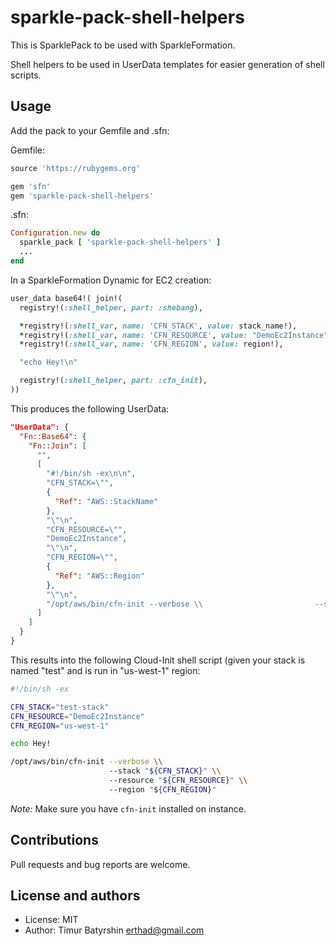 # sparkle-pack-shell-helpers

This is SparklePack to be used with SparkleFormation.

Shell helpers to be used in UserData templates for easier generation of shell scripts.

## Usage
Add the pack to your Gemfile and .sfn:

Gemfile:
```ruby
source 'https://rubygems.org'

gem 'sfn'
gem 'sparkle-pack-shell-helpers'
```

.sfn:
```ruby
Configuration.new do
  sparkle_pack [ 'sparkle-pack-shell-helpers' ]
  ...
end
```

In a SparkleFormation Dynamic for EC2 creation:
```ruby
user_data base64!( join!(
  registry!(:shell_helper, part: :shebang),

  *registry!(:shell_var, name: 'CFN_STACK', value: stack_name!),
  *registry!(:shell_var, name: 'CFN_RESOURCE', value: "DemoEc2Instance"),
  *registry!(:shell_var, name: 'CFN_REGION', value: region!),

  "echo Hey!\n"

  registry!(:shell_helper, part: :cfn_init),
))
```

This produces the following UserData:

```json
"UserData": {
  "Fn::Base64": {
    "Fn::Join": [
      "",
      [
        "#!/bin/sh -ex\n\n",
        "CFN_STACK=\"",
        {
          "Ref": "AWS::StackName"
        },
        "\"\n",
        "CFN_RESOURCE=\"",
        "DemoEc2Instance",
        "\"\n",
        "CFN_REGION=\"",
        {
          "Ref": "AWS::Region"
        },
        "\"\n",
        "/opt/aws/bin/cfn-init --verbose \\                         --stack \"${CFN_STACK}\" \\                         --resource \"${CFN_RESOURCE}\" \\                         --region \"${CFN_REGION}\"\n"
      ]
    ]
  }
}
```

This results into the following Cloud-Init shell script (given your stack is named "test" and is run in "us-west-1" region:

```bash
#!/bin/sh -ex

CFN_STACK="test-stack"
CFN_RESOURCE="DemoEc2Instance"
CFN_REGION="us-west-1"

echo Hey!

/opt/aws/bin/cfn-init --verbose \\
                      --stack "${CFN_STACK}" \\
                      --resource "${CFN_RESOURCE}" \\
                      --region "${CFN_REGION}"
```

*Note:* Make sure you have `cfn-init` installed on instance.

## Contributions

Pull requests and bug reports are welcome.

## License and authors

* License: MIT
* Author: Timur Batyrshin <erthad@gmail.com>

